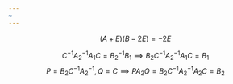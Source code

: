 ```yaml
---
~
---
```

$$
(A+E)(B-2E) =-2 E 
$$

$$
C^{-1}A_{2}^{-1}A_{1}C=B_{2}^{-1}B_{1} \implies B_{2}C^{-1}A_{2}^{-1}A_{1}C=B_{1}
$$
$$
P=B_{2}C^{-1}A^{-1}_{2},Q=C \implies PA_{2}Q=B_{2}C^{-1}A^{-1}_{2}A_{2}C=B_{2}
$$




